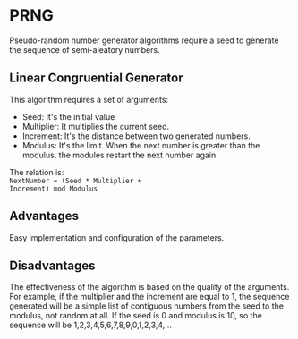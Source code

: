 # PRNG

Pseudo-random number generator algorithms require a seed to generate the sequence of semi-aleatory numbers.

## Linear Congruential Generator
 
This algorithm requires a set of arguments:
- Seed: It's the initial value
- Multiplier: It multiplies the current seed.
- Increment: It's the distance between two generated numbers.
- Modulus: It's the limit. When the next number is greater than the modulus, the modules restart the next number again.

The relation is:
<br>
<code>NextNumber = (Seed * Multiplier + Increment) mod Modulus</code>

## Advantages
Easy implementation and configuration of the parameters.
## Disadvantages
The effectiveness of the algorithm is based on the quality of the arguments. For example, if the multiplier and the increment are equal to 1, the sequence generated will be a simple list of contiguous numbers from the seed to the modulus, not random at all. If the seed is 0 and modulus is 10, so the sequence will be 1,2,3,4,5,6,7,8,9,0,1,2,3,4,...
